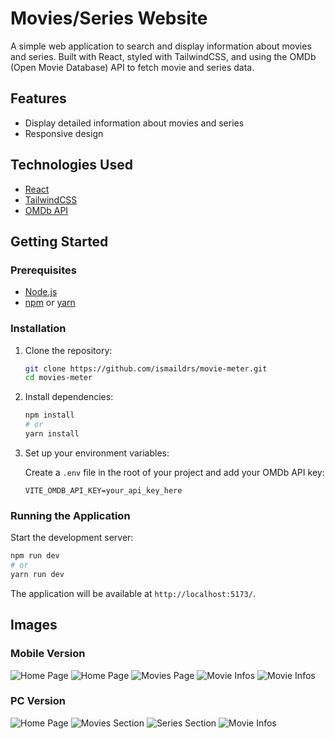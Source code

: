 # Movies/Series Website

A simple web application to search and display information about movies and series. Built with React, styled with TailwindCSS, and using the OMDb (Open Movie Database) API to fetch movie and series data.

## Features

- Display detailed information about movies and series
- Responsive design

## Technologies Used

- [React](https://reactjs.org/)
- [TailwindCSS](https://tailwindcss.com/)
- [OMDb API](http://www.omdbapi.com/)

## Getting Started

### Prerequisites

- [Node.js](https://nodejs.org/)
- [npm](https://www.npmjs.com/) or [yarn](https://yarnpkg.com/)

### Installation

1. Clone the repository:

    ```bash
    git clone https://github.com/ismaildrs/movie-meter.git
    cd movies-meter
    ```

2. Install dependencies:

    ```bash
    npm install
    # or
    yarn install
    ```

3. Set up your environment variables:

    Create a `.env` file in the root of your project and add your OMDb API key:

    ```plaintext
    VITE_OMDB_API_KEY=your_api_key_here
    ```

### Running the Application

Start the development server:

```bash
npm run dev
# or
yarn run dev
```

The application will be available at `http://localhost:5173/`.

## Images

### Mobile Version
![Home Page](pictures/pictures/screenshot1.png)
![Home Page](pictures/screenshot9.png)
![Movies Page](pictures/screenshot8.png)
![Movie Infos](pictures/screenshot7.png)
![Movie Infos](pictures/screenshot6.png)

### PC Version
![Home Page](pictures/screenshot5.png)
![Movies Section](pictures/screenshot3.png)
![Series Section](pictures/screenshot4.png)
![Movie Infos](pictures/screenshot2.png)